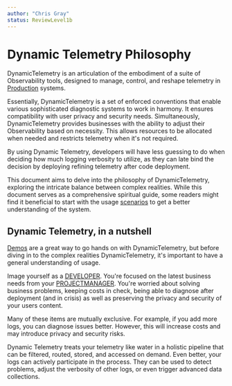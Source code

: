 ```yaml
---
author: "Chris Gray"
status: ReviewLevel1b
---
```


# Dynamic Telemetry Philosophy

DynamicTelemetry is an articulation of the embodiment of a suite of
Observability tools, designed to manage, control, and reshape telemetry in
[Production](./PositionPaper.DefiningProduction.document.md) systems.

Essentially, DynamicTelemetry is a set of enforced conventions that enable
various sophisticated diagnostic systems to work in harmony. It ensures
compatibility with user privacy and security needs. Simultaneously,
DynamicTelemetry provides businesses with the ability to adjust their
Observability based on necessity. This allows resources to be allocated when
needed and restricts telemetry when it's not required.

By using Dynamic Telemetry, developers will have less guessing to do when
deciding how much logging verbosity to utilize, as they can late bind the
decision by deploying refining telemetry after code deployment.

This document aims to delve into the philosophy of DynamicTelemetry, exploring
the intricate balance between complex realities. While this document serves as a
comprehensive spiritual guide, some readers might find it beneficial to start
with the usage [scenarios](./Scenarios.Overview.document.md) to get a better
understanding of the system.

## Dynamic Telemetry, in a nutshell

[Demos](./Demos.1.DropChattyLog.md) are a great way to go hands on with
DynamicTelemetry, but before diving in to the complex realities
DynamicTelemetry, it's important to have a general understanding of usage.

Image yourself as a [DEVELOPER](./Persona_Developer.document.md). You're focused
on the latest business needs from your
[PROJECTMANAGER](./Persona_ProjectManager.document.md). You're worried about
solving business problems, keeping costs in check, being able to diagnose after
deployment (and in crisis) as well as preserving the privacy and security of
your users content.

Many of these items are mutually exclusive. For example, if you add more logs,
you can diagnose issues better. However, this will increase costs and may
introduce privacy and security risks.

Dynamic Telemetry treats your telemetry like water in a holistic pipeline that
can be filtered, routed, stored, and accessed on demand. Even better, your logs
can actively participate in the process. They can be used to detect problems,
adjust the verbosity of other logs, or even trigger advanced data collections.

